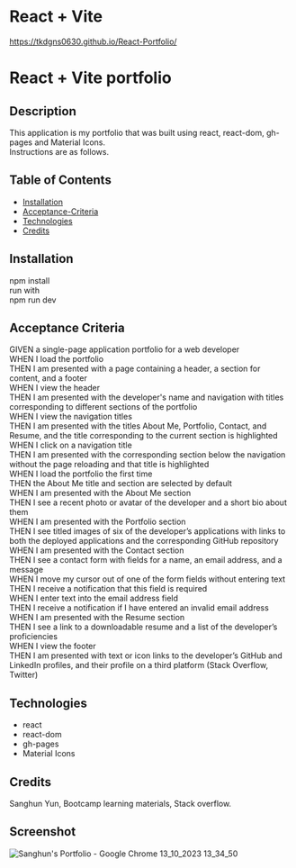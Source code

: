 # React + Vite
https://tkdgns0630.github.io/React-Portfolio/
# React + Vite portfolio

## Description

This application is my portfolio that was built using react, react-dom, gh-pages and Material Icons.
<br />
Instructions are as follows.
<br />

## Table of Contents 
- [Installation](#installation)
- [Acceptance-Criteria](#Acceptance-Criteria)
- [Technologies](#technologies)
- [Credits](#credits)

## Installation

npm install
<br />
run with
<br />
npm run dev

## Acceptance Criteria

GIVEN a single-page application portfolio for a web developer <br/>
WHEN I load the portfolio <br/>
THEN I am presented with a page containing a header, a section for content, and a footer <br/>
WHEN I view the header <br/>
THEN I am presented with the developer's name and navigation with titles corresponding to different sections of the portfolio <br/>
WHEN I view the navigation titles <br/>
THEN I am presented with the titles About Me, Portfolio, Contact, and Resume, and the title corresponding to the current section is highlighted <br/>
WHEN I click on a navigation title <br/>
THEN I am presented with the corresponding section below the navigation without the page reloading and that title is highlighted <br/>
WHEN I load the portfolio the first time <br/>
THEN the About Me title and section are selected by default <br/>
WHEN I am presented with the About Me section <br/>
THEN I see a recent photo or avatar of the developer and a short bio about them <br/>
WHEN I am presented with the Portfolio section <br/>
THEN I see titled images of six of the developer’s applications with links to both the deployed applications and the corresponding GitHub repository <br/>
WHEN I am presented with the Contact section <br/>
THEN I see a contact form with fields for a name, an email address, and a message <br/>
WHEN I move my cursor out of one of the form fields without entering text <br/>
THEN I receive a notification that this field is required <br/>
WHEN I enter text into the email address field <br/>
THEN I receive a notification if I have entered an invalid email address <br/>
WHEN I am presented with the Resume section <br/>
THEN I see a link to a downloadable resume and a list of the developer’s proficiencies <br/>
WHEN I view the footer <br/>
THEN I am presented with text or icon links to the developer’s GitHub and LinkedIn profiles, and their profile on a third platform (Stack Overflow, Twitter)  <br/>


## Technologies

- react
- react-dom
- gh-pages
- Material Icons


## Credits

Sanghun Yun,
Bootcamp learning materials,
Stack overflow.

## Screenshot
![Sanghun's Portfolio - Google Chrome 13_10_2023 13_34_50](https://github.com/tkdgns0630/React-Portfolio/assets/129707996/c81ec9da-d0c5-42ae-b694-72b19d793dad)
